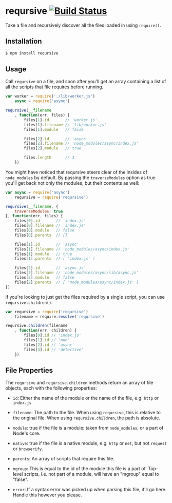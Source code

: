 # reqursive [![Build Status](https://secure.travis-ci.org/hughsk/reqursive.png?branch=master)](http://travis-ci.org/hughsk/reqursive)

Take a file and recursively discover all the files loaded in using `require()`.

## Installation

``` bash
$ npm install reqursive
```

## Usage

Call `reqursive` on a file, and soon after you'll get an array containing
a list of all the scripts that file requires before running.

``` javascript
var worker = require('./lib/worker.js')
  , async = require('async')

reqursive(__filename
    , function(err, files) {
        files[1].id       // 'worker.js'
        files[1].filename // 'lib/worker.js'
        files[1].module   // false

        files[2].id       // 'async'
        files[2].filename // 'node_modules/async/index.js'
        files[2].module   // true

        files.length      // 3
    })
```

You might have noticed that reqursive steers clear of the insides of `node_modules`
by default. By passing the `traverseModules` option as true you'll get back
not only the modules, but their contents as well:

``` javascript
var async = require('async')
  , reqursive = require('reqursive')

reqursive(__filename, {
    traverseModules: true    
}, function(err, files) {
    files[0].id       // 'index.js'
    files[0].filename // 'index.js'
    files[0].module   // false
    files[0].parents  // []

    files[1].id       // 'async'
    files[1].filename // 'node_modules/async/index.js'
    files[1].module   // true
    files[1].parents  // [ 'index.js' ]

    files[2].id       // 'async.js'
    files[2].filename // 'node_modules/async/lib/async.js'
    files[2].module   // false
    files[2].parents  // [ 'node_modules/async/index.js' ]
})
```

If you're looking to just get the files required by a single script, you can
use `reqursive.children()`:

``` javascript
var reqursive = require('reqursive')
  , filename = require.resolve('reqursive')

reqursive.children(filename
    , function(err, children) {
        files[0].id // 'index.js'
        files[1].id // 'nub'
        files[2].id // 'async'
        files[3].id // 'detective'
    })
```

## File Properties

The `reqursive` and `reqursive.children` methods return an array of file
objects, each with the following properties:

* `id`: Either the name of the module or the name of the file, e.g. `http` or
  `index.js`

* `filename`: The path to the file. When using `reqursive`, this is relative to
  the original file. When using `reqursive.children`, the path is absolute.

* `module`: true if the file is a module: taken from `node_modules`, or a part
  of Node's core.

* `native`: true if the file is a native module, e.g. `http` or `net`, but not
  `request` or `browserify`.

* `parents`: An array of scripts that require this file.

* `mgroup`: This is equal to the id of the module this file is a part of.
  Top-level scripts, i.e. not part of a module, will have an "mgroup" equal to
  "false".

* `error`: If a syntax error was picked up when parsing this file, it'll go
  here. Handle this however you please.